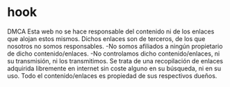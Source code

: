 # hook
DMCA
Esta web no se hace responsable del contenido ni de los enlaces que alojan estos mismos. Dichos enlaces son de terceros, de los que nosotros no somos responsables. 
-No somos afiliados a ningún propietario de dicho contenido/enlaces.
-No controlamos dicho contenido/enlaces, ni su transmisión, ni los transmitimos.
Se trata de una recopilación de enlaces adquirida libremente en internet sin coste alguno en su búsqueda, ni en su uso. 
Todo el contenido/enlaces es propiedad de sus respectivos dueños.

